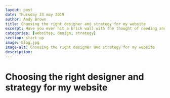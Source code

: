 ```yaml
---
layout: post
date: Thursday 23 may 2019
author: Andy Brown
title: Choosing the right designer and strategy for my website
excerpt: Have you ever hit a brick wall with the thought of needing and starting a website from zero? well here is a little guide for you to get your digital project off the ground.
categories: [websites, design, strategy]
section: start-up
image: blog.jpg
image-alt: Choosing the right designer and strategy for my website
description: 
---
```



# Choosing the right designer and strategy for my website